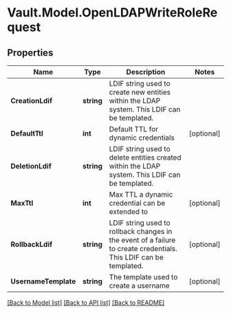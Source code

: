 # Vault.Model.OpenLDAPWriteRoleRequest

## Properties

Name | Type | Description | Notes
------------ | ------------- | ------------- | -------------
**CreationLdif** | **string** | LDIF string used to create new entities within the LDAP system. This LDIF can be templated. | 
**DefaultTtl** | **int** | Default TTL for dynamic credentials | [optional] 
**DeletionLdif** | **string** | LDIF string used to delete entities created within the LDAP system. This LDIF can be templated. | 
**MaxTtl** | **int** | Max TTL a dynamic credential can be extended to | [optional] 
**RollbackLdif** | **string** | LDIF string used to rollback changes in the event of a failure to create credentials. This LDIF can be templated. | [optional] 
**UsernameTemplate** | **string** | The template used to create a username | [optional] 

[[Back to Model list]](../README.md#documentation-for-models) [[Back to API list]](../README.md#documentation-for-api-endpoints) [[Back to README]](../README.md)

